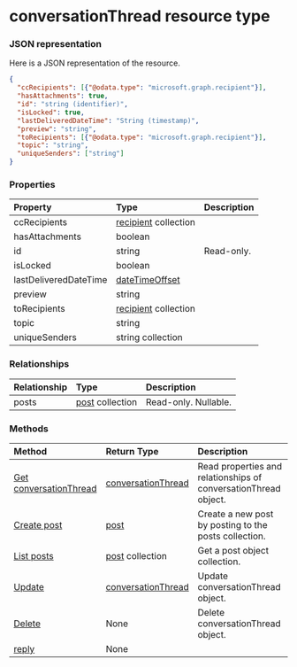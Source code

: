 # conversationThread resource type



### JSON representation

Here is a JSON representation of the resource.

<!-- {
  "blockType": "resource",
  "optionalProperties": [

  ],
  "@odata.type": "microsoft.graph.conversationthread"
}-->

```json
{
  "ccRecipients": [{"@odata.type": "microsoft.graph.recipient"}],
  "hasAttachments": true,
  "id": "string (identifier)",
  "isLocked": true,
  "lastDeliveredDateTime": "String (timestamp)",
  "preview": "string",
  "toRecipients": [{"@odata.type": "microsoft.graph.recipient"}],
  "topic": "string",
  "uniqueSenders": ["string"]
}

```
### Properties
| Property	   | Type	|Description|
|:---------------|:--------|:----------|
|ccRecipients|[recipient](recipient.md) collection||
|hasAttachments|boolean||
|id|string| Read-only.|
|isLocked|boolean||
|lastDeliveredDateTime|[dateTimeOffset](datetimeoffset.md)||
|preview|string||
|toRecipients|[recipient](recipient.md) collection||
|topic|string||
|uniqueSenders|string collection||

### Relationships
| Relationship | Type	|Description|
|:---------------|:--------|:----------|
|posts|[post](post.md) collection| Read-only. Nullable.|

### Methods

| Method		   | Return Type	|Description|
|:---------------|:--------|:----------|
|[Get conversationThread](../api/conversationthread_get.md) | [conversationThread](conversationthread.md) |Read properties and relationships of conversationThread object.|
|[Create post](../api/conversationthread_post_posts.md) |[post](post.md)| Create a new post by posting to the posts collection.|
|[List posts](../api/conversationthread_list_posts.md) |[post](post.md) collection| Get a post object collection.|
|[Update](../api/conversationthread_update.md) | [conversationThread](conversationthread.md)	|Update conversationThread object. |
|[Delete](../api/conversationthread_delete.md) | None |Delete conversationThread object. |
|[reply](../api/conversationthread_reply.md)|None||

<!-- uuid: 8fcb5dbc-d5aa-4681-8e31-b001d5168d79
2015-10-25 14:57:30 UTC -->
<!-- {
  "type": "#page.annotation",
  "description": "conversationThread resource",
  "keywords": "",
  "section": "documentation",
  "tocPath": ""
}-->